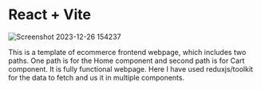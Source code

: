 # React + Vite

![Screenshot 2023-12-26 154237](https://github.com/shubhamrpgupta/ecommerce-frontend/assets/144988807/b80817ca-1121-4863-bcbf-442d263b6a82)



This is a template of ecommerce frontend webpage, which includes two paths. One path is for the Home component and second path is for Cart component.
It is fully functional webpage. Here I have used reduxjs/toolkit for the data to fetch and us it in multiple components.

